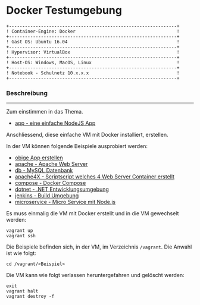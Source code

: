 Docker Testumgebung 
===================

    +---------------------------------------------------------------+
    ! Container-Engine: Docker                                      !	
    +---------------------------------------------------------------+
    ! Gast OS: Ubuntu 16.04                                         !	
    +---------------------------------------------------------------+
    ! Hypervisor: VirtualBox                                        !	
    +---------------------------------------------------------------+
    ! Host-OS: Windows, MacOS, Linux                                !	
    +---------------------------------------------------------------+
    ! Notebook - Schulnetz 10.x.x.x                                 !                 
    +---------------------------------------------------------------+

### Beschreibung
***

Zum einstimmen in das Thema. 

* [app - eine einfache NodeJS App](app/)

Anschliessend, diese einfache VM mit Docker installiert, erstellen.

In der VM können folgende Beispiele ausprobiert werden:

* [obige App erstellen](https://gitlab.com/ser-cal/Container-CAL-webapp_v1)
* [apache - Apache Web Server](apache/)
* [db - MySQL Datenbank](mysql/)
* [apache4X - Scriptscript welches 4 Web Server Container erstellt](apache4X/)
* [compose - Docker Compose](compose/)
* [dotnet - .NET Entwicklungsumgebung](dotnet/)
* [jenkins - Build Umgebung](jenkins/)
* [microservice - Micro Service mit Node.js](microservice/)

Es muss einmalig die VM mit Docker erstellt und in die VM gewechselt werden:

	vagrant up
	vagrant ssh

Die Beispiele befinden sich, in der VM, im Verzeichnis `/vagrant`. Die Anwahl ist wie folgt:

	cd /vagrant/<Beispiel>
	
Die VM kann wie folgt verlassen heruntergefahren und gelöscht werden:

	exit
	vagrant halt
	vagrant destroy -f
	
